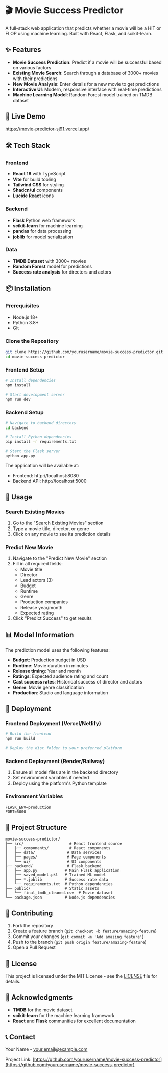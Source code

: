 # 🎬 Movie Success Predictor

A full-stack web application that predicts whether a movie will be a HIT or FLOP using machine learning. Built with React, Flask, and scikit-learn.

## ✨ Features

- **Movie Success Prediction**: Predict if a movie will be successful based on various factors
- **Existing Movie Search**: Search through a database of 3000+ movies with their predictions
- **New Movie Analysis**: Enter details for a new movie to get predictions
- **Interactive UI**: Modern, responsive interface with real-time predictions
- **Machine Learning Model**: Random Forest model trained on TMDB dataset

## 🚀 Live Demo

https://movie-predictor-sj91.vercel.app/

## 🛠️ Tech Stack

### Frontend
- **React 18** with TypeScript
- **Vite** for build tooling
- **Tailwind CSS** for styling
- **Shadcn/ui** components
- **Lucide React** icons

### Backend
- **Flask** Python web framework
- **scikit-learn** for machine learning
- **pandas** for data processing
- **joblib** for model serialization

### Data
- **TMDB Dataset** with 3000+ movies
- **Random Forest** model for predictions
- **Success rate analysis** for directors and actors

## 📦 Installation

### Prerequisites
- Node.js 18+ 
- Python 3.8+
- Git

### Clone the Repository
```bash
git clone https://github.com/yourusername/movie-success-predictor.git
cd movie-success-predictor
```

### Frontend Setup
```bash
# Install dependencies
npm install

# Start development server
npm run dev
```

### Backend Setup
```bash
# Navigate to backend directory
cd backend

# Install Python dependencies
pip install -r requirements.txt

# Start the Flask server
python app.py
```

The application will be available at:
- Frontend: http://localhost:8080
- Backend API: http://localhost:5000

## 🎯 Usage

### Search Existing Movies
1. Go to the "Search Existing Movies" section
2. Type a movie title, director, or genre
3. Click on any movie to see its prediction details

### Predict New Movie
1. Navigate to the "Predict New Movie" section
2. Fill in all required fields:
   - Movie title
   - Director
   - Lead actors (3)
   - Budget
   - Runtime
   - Genre
   - Production companies
   - Release year/month
   - Expected rating
3. Click "Predict Success" to get results

## 📊 Model Information

The prediction model uses the following features:
- **Budget**: Production budget in USD
- **Runtime**: Movie duration in minutes
- **Release timing**: Year and month
- **Ratings**: Expected audience rating and count
- **Cast success rates**: Historical success of director and actors
- **Genre**: Movie genre classification
- **Production**: Studio and language information

## 🚀 Deployment

### Frontend Deployment (Vercel/Netlify)
```bash
# Build the frontend
npm run build

# Deploy the dist folder to your preferred platform
```

### Backend Deployment (Render/Railway)
1. Ensure all model files are in the backend directory
2. Set environment variables if needed
3. Deploy using the platform's Python template

### Environment Variables
```env
FLASK_ENV=production
PORT=5000
```

## 📁 Project Structure

```
movie-success-predictor/
├── src/                    # React frontend source
│   ├── components/         # React components
│   ├── data/              # Data services
│   ├── pages/             # Page components
│   └── ui/                # UI components
├── backend/               # Flask backend
│   ├── app.py            # Main Flask application
│   ├── saved_model.pkl   # Trained ML model
│   ├── *.joblib          # Success rate data
│   └── requirements.txt  # Python dependencies
├── public/               # Static assets
│   └── final_tmdb_cleaned.csv  # Movie dataset
└── package.json          # Node.js dependencies
```

## 🤝 Contributing

1. Fork the repository
2. Create a feature branch (`git checkout -b feature/amazing-feature`)
3. Commit your changes (`git commit -m 'Add amazing feature'`)
4. Push to the branch (`git push origin feature/amazing-feature`)
5. Open a Pull Request

## 📝 License

This project is licensed under the MIT License - see the [LICENSE](LICENSE) file for details.

## 🙏 Acknowledgments

- **TMDB** for the movie dataset
- **scikit-learn** for the machine learning framework
- **React** and **Flask** communities for excellent documentation

## 📞 Contact

Your Name - [your.email@example.com](mailto:your.email@example.com)

Project Link: [https://github.com/yourusername/movie-success-predictor](https://github.com/yourusername/movie-success-predictor)
